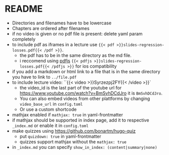 # README

- Directories and filenames have to be lowercase
- Chapters are ordered after filenames
- if no video is given or no pdf file is present: delete yaml param completely
- to include pdf as iframes in a lecture use `{{< pdf >}}slides-regression-losses.pdf{{< /pdf >}}`.
  - the pdf has to be in the same directory as the md file.
  - i reccomend using [pdfjs](https://github.com/anvithks/hugo-embed-pdf-shortcode) `{{< pdfjs >}}slides-regression-losses.pdf{{< /pdfjs >}}` for ios compatibility
- if you add a markdown or html link to a file that is in the same directory you have to link to `../file.pdf`
- to include lecture video: ``{{< video >}}Syrzezpj2FY{{< /video >}}`
  - the video_id is the last part of the youtube url for https://www.youtube.com/watch?v=BmSvhDCdJro it is `BmSvhDCdJro`.
  - You can also embed videos from other plattforms by changing `video_base_url` in `config.toml`
  - Or use a custom shortcode
- mathjax enabled if `mathjax: true` in yaml-frontmatter
 - if mathjax should be supported in index page, add it to respective `_index.md` or enable it in `config.toml`
- make quizzes using https://github.com/bonartm/hugo-quiz
  - put `quizdown: true` in yaml-frontmatter
  - quizzes support mathjax without the `mathjax: true`
- in `_index.md` you can specify `show_in_index: (content|summary|none)`